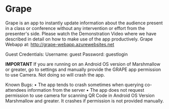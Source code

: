 # Grape

Grape is an app to instantly update information about the audience present in a class or conference without any intervention or effort from the presenter's side.
Please watch the Demonstration Video where we have described in detail on how to make use of the app productively.
Grape Webapp at:
http://grape-webapp.azurewebsites.net

Guest Credentials:
Username: guest
Password: guestlogin

**IMPORTANT**
If you are running on an Android OS version of Marshmallow or greater, go to settings and manually provide the GRAPE app permission to use Camera. Not doing so will crash the app.



Known Bugs:
•	The app tends to crash sometimes when querying co-attendees information from the server
•	The app does not request permission to use camera for scanning QR Code in Android OS Version Marshmallow and greater. It crashes if permission is not provided manually.
